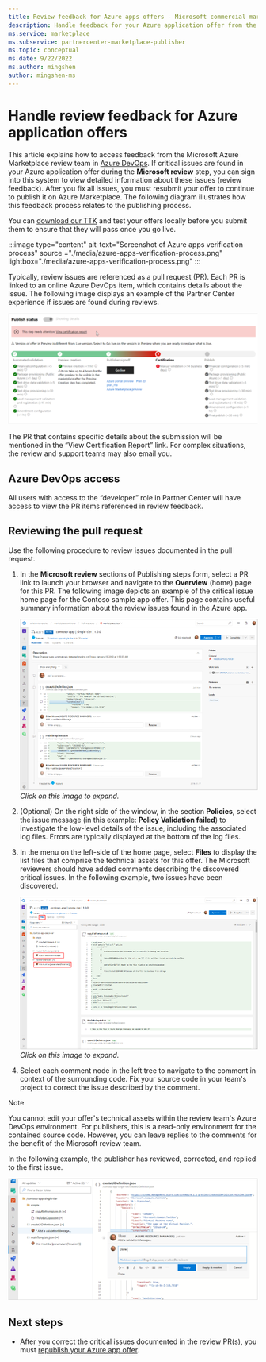 ```yaml
---
title: Review feedback for Azure apps offers - Microsoft commercial marketplace 
description: Handle feedback for your Azure application offer from the Microsoft Azure Marketplace review team. You can access feedback in Azure DevOps with your Partner Center credentials. 
ms.service: marketplace 
ms.subservice: partnercenter-marketplace-publisher
ms.topic: conceptual
ms.date: 9/22/2022
ms.author: mingshen
author: mingshen-ms
---
```


# Handle review feedback for Azure application offers

This article explains how to access feedback from the Microsoft Azure Marketplace review team in [Azure DevOps](https://azure.microsoft.com/services/devops/). If critical issues are found in your Azure application offer during the **Microsoft review** step, you can sign into this system to view detailed information about these issues (review feedback). After you fix all issues, you must resubmit your offer to continue to publish it on Azure Marketplace. The following diagram illustrates how this feedback process relates to the publishing process.

You can [download our TTK](/azure/azure-resource-manager/templates/test-toolkit) and test your offers locally before you submit them to ensure that they will pass once you go live.

:::image type="content" alt-text="Screenshot of Azure apps verification process" source ="./media/azure-apps-verification-process.png" lightbox="./media/azure-apps-verification-process.png" :::

Typically, review issues are referenced as a pull request (PR). Each PR is linked to an online Azure DevOps item, which contains details about the issue. The following image displays an example of the Partner Center experience if issues are found during reviews. 

![Publishing status](media/azure-app/publishing-status.png)

The PR that contains specific details about the submission will be mentioned in the “View Certification Report” link. For complex situations, the review and support teams may also email you.

## Azure DevOps access

All users with access to the “developer” role in Partner Center will have access to view the PR items referenced in review feedback.

## Reviewing the pull request

Use the following procedure to review issues documented in the pull request.

1. In the **Microsoft review** sections of Publishing steps form, select a PR link to launch your browser and navigate to the **Overview** (home) page for this PR. The following image depicts an example of the critical issue home page for the Contoso sample app offer. This page contains useful summary information about the review issues found in the Azure app.

    [![Pull request home page](media/azure-app/pr-home-page-thumb.png)](media/azure-app/pr-home-page.png)
    <br/> *Click on this image to expand.*

1. (Optional) On the right side of the window, in the section **Policies**, select the issue message (in this example: **Policy Validation failed**) to investigate the low-level details of the issue, including the associated log files. Errors are typically displayed at the bottom of the log files.

1. In the menu on the left-side of the home page, select **Files** to display the list files that comprise the technical assets for this offer. The Microsoft reviewers should have added comments describing the discovered critical issues. In the following example, two issues have been discovered.

    [![Screenshot that highlights Files and the two issues that were discovered.](media/azure-app/pr-files-page-thumb.png)](media/azure-app/pr-files-page.png)
    <br/> *Click on this image to expand.*

1. Select each comment node in the left tree to navigate to the comment in context of the surrounding code. Fix your source code in your team's project to correct the issue described by the comment.

>[!Note]
>You cannot edit your offer's technical assets within the review team's Azure DevOps environment. For publishers, this is a read-only environment for the contained source code. However, you can leave replies to the comments for the benefit of the Microsoft review team.

   In the following example, the publisher has reviewed, corrected, and replied to the first issue.

   ![First fix and comment reply](media/azure-app/first-comment-reply.png)

## Next steps

- After you correct the critical issues documented in the review PR(s), you must [republish your Azure app offer](azure-app-offer-setup.md).
